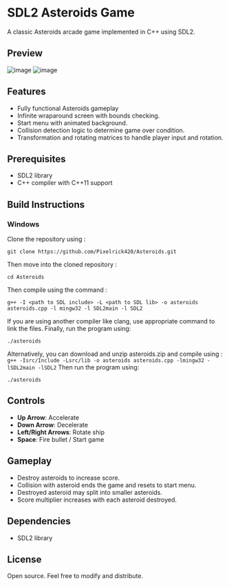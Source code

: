 # SDL2 Asteroids Game

A classic Asteroids arcade game implemented in C++ using SDL2.

## Preview
![image](https://github.com/user-attachments/assets/6e5c5842-555a-4388-a456-a5da09e7653e) ![image](https://github.com/user-attachments/assets/ee5cb740-0165-4877-a116-c20c29dec564)

## Features

- Fully functional Asteroids gameplay
- Infinite wraparound screen with bounds checking.
- Start menu with animated background.
- Collision detection logic to determine game over condition.
- Transformation and rotating matrices to handle player input and rotation.

## Prerequisites

- SDL2 library
- C++ compiler with C++11 support

## Build Instructions
### Windows
Clone the repository using :
```
git clone https://github.com/Pixelrick420/Asteroids.git
```
Then move into the cloned repository :
```
cd Asteroids
```
Then compile using the command :
```
g++ -I <path to SDL include> -L <path to SDL lib> -o asteroids asteroids.cpp -l mingw32 -l SDL2main -l SDL2
```
If you are using another compiler like clang, use appropriate command to link the files.
Finally, run the program using:
```
./asteroids
```

Alternatively, you can download and unzip asteroids.zip and compile using :
```g++ -Isrc/Include -Lsrc/lib -o asteroids asteroids.cpp -lmingw32 -lSDL2main -lSDL2```
Then run the program using:
```
./asteroids
```

## Controls
- **Up Arrow**: Accelerate
- **Down Arrow**: Decelerate
- **Left/Right Arrows**: Rotate ship
- **Space**: Fire bullet / Start game

## Gameplay
- Destroy asteroids to increase score.
- Collision with asteroid ends the game and resets to start menu.
- Destroyed asteroid may split into smaller asteroids.
- Score multiplier increases with each asteroid destroyed.

## Dependencies
- SDL2 library

## License
Open source. Feel free to modify and distribute.
